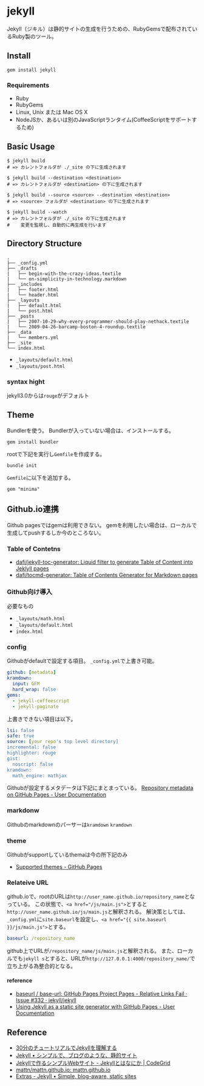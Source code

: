 # jekyll
Jekyll（ジキル）は静的サイトの生成を行うための、RubyGemsで配布されているRuby製のツール。

## Install

```shell
gem install jekyll
```

### Requirements
* Ruby
* RubyGems
* Linux, Unix または Mac OS X
* NodeJSか、あるいは別のJavaScriptランタイム(CoffeeScriptをサポートするため)

## Basic Usage

```shell
$ jekyll build
# => カレントフォルダが ./_site の下に生成されます

$ jekyll build --destination <destination>
# => カレントフォルダが <destination> の下に生成されます

$ jekyll build --source <source> --destination <destination>
# => <source> フォルダが <destination> の下に生成されます

$ jekyll build --watch
# => カレントフォルダが ./_site の下に生成されます
#    変更を監視し、自動的に再生成を行います
```

## Directory Structure

```
.
├── _config.yml
├── _drafts
|   ├── begin-with-the-crazy-ideas.textile
|   └── on-simplicity-in-technology.markdown
├── _includes
|   ├── footer.html
|   └── header.html
├── _layouts
|   ├── default.html
|   └── post.html
├── _posts
|   ├── 2007-10-29-why-every-programmer-should-play-nethack.textile
|   └── 2009-04-26-barcamp-boston-4-roundup.textile
├── _data
|   └── members.yml
├── _site
└── index.html
```

* `_layouts/default.html`
* `_layouts/post.html`

### syntax hight

jekyll3.0からは`rouge`がデフォルト

## Theme
Bundlerを使う。
Bundlerが入っていない場合は、インストールする。
```shell
gem install bundler
```

rootで下記を実行し`Gemfile`を作成する。

```shell
bundle init
```

`Gemfile`に以下を追加する。

```gem
gem "minima"
```

## Github.io連携
Github pagesではgemは利用できない。
gemを利用したい場合は、ローカルで生成してpushするしか今のところない。


### Table of Contetns

* [dafi/jekyll-toc-generator: Liquid filter to generate Table of Content into Jeklyll pages](https://github.com/dafi/jekyll-toc-generator)
* [dafi/tocmd-generator: Table of Contents Generator for Markdown pages](https://github.com/dafi/tocmd-generator)

### Github向け導入
必要なもの
* `_layouts/math.html`
* `_layouts/default.html`
* `index.html`

### config
Githubがdefaultで設定する項目。
`_config.yml`で上書き可能。
```yml
github: [metadata]
kramdown:
  input: GFM
  hard_wrap: false
gems:
  - jekyll-coffeescript
  - jekyll-paginate
```

上書きできない項目は以下。
```yml
lsi: false
safe: true
source: [your repo's top level directory]
incremental: false
highlighter: rouge
gist:
  noscript: false
kramdown:
  math_engine: mathjax
```

Githubが設定するメタデータは下記にまとまっている。
[Repository metadata on GitHub Pages - User Documentation](https://help.github.com/articles/repository-metadata-on-github-pages/)


### markdonw
Githubのmarkdownのパーサーは`kramdown`
`kramdown`

### theme
Githubがsupportしているthemaは今の所下記のみ
* [Supported themes - GitHub Pages](https://pages.github.com/themes/)

### Relateive URL
github.ioで、rootのURLは`http://user_name.github.io/repository_name`となっている。
この状態で、`<a href="/js/main.js">`とすると`http://user_name.github.io/js/main.js`と解釈される。
解決策としては、 `_config.yml`に`site.baseurl`を設定し、`<a href="{{ site.baseurl }}/js/main.js">`とする。

```yml
baseurl: /repository_name
```

github上でURLが`/repository_name/js/main.js`と解釈される。
また、ローカルでも`jekyll s`とすると、URLが`http://127.0.0.1:4000/repository_name/`で立ち上がる為整合的となる。

#### reference
* [baseurl / base-url: GitHub Pages Project Pages - Relative Links Fail · Issue #332 · jekyll/jekyll](https://github.com/jekyll/jekyll/issues/332)
* [Using Jekyll as a static site generator with GitHub Pages - User Documentation](https://help.github.com/articles/using-jekyll-as-a-static-site-generator-with-github-pages/)


## Reference
* [30分のチュートリアルでJekyllを理解する](http://melborne.github.io/2012/05/13/first-step-of-jekyll/)
* [Jekyll • シンプルで、ブログのような、静的サイト](https://jekyllrb-ja.github.io/)
* [Jekyllで作るシンプルWebサイト - Jekyllとはなにか | CodeGrid](https://app.codegrid.net/entry/jekyll-introduction)
* [mattn/mattn.github.io: mattn.github.io](https://github.com/mattn/mattn.github.io)
* [Extras - Jekyll • Simple, blog-aware, static sites](https://jekyllrb.com/docs/extras/)
